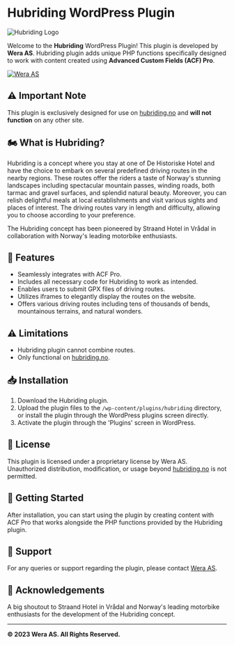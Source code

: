 # Hubriding WordPress Plugin

![Hubriding Logo](https://www.hubriding.weratest4.no/wp-content/uploads/2023/05/hubriding-logo-w.svg)

Welcome to the **Hubriding** WordPress Plugin! This plugin is developed by **Wera AS**. Hubriding plugin adds unique PHP functions specifically designed to work with content created using **Advanced Custom Fields (ACF) Pro**.

[![Wera AS](https://wera.no/logo.png)](https://wera.no/)

## ⚠️ Important Note
This plugin is exclusively designed for use on [hubriding.no](https://hubriding.no) and **will not function** on any other site.

## 🏍 What is Hubriding?

Hubriding is a concept where you stay at one of De Historiske Hotel and have the choice to embark on several predefined driving routes in the nearby regions. These routes offer the riders a taste of Norway's stunning landscapes including spectacular mountain passes, winding roads, both tarmac and gravel surfaces, and splendid natural beauty. Moreover, you can relish delightful meals at local establishments and visit various sights and places of interest. The driving routes vary in length and difficulty, allowing you to choose according to your preference.

The Hubriding concept has been pioneered by Straand Hotel in Vrådal in collaboration with Norway's leading motorbike enthusiasts.

## 📌 Features
- Seamlessly integrates with ACF Pro.
- Includes all necessary code for Hubriding to work as intended.
- Enables users to submit GPX files of driving routes.
- Utilizes iframes to elegantly display the routes on the website.
- Offers various driving routes including tens of thousands of bends, mountainous terrains, and natural wonders.

## ⚠️ Limitations
- Hubriding plugin cannot combine routes.
- Only functional on [hubriding.no](https://hubriding.no).

## 📥 Installation

1. Download the Hubriding plugin.
2. Upload the plugin files to the `/wp-content/plugins/hubriding` directory, or install the plugin through the WordPress plugins screen directly.
3. Activate the plugin through the 'Plugins' screen in WordPress.

## 📄 License

This plugin is licensed under a proprietary license by Wera AS. Unauthorized distribution, modification, or usage beyond [hubriding.no](https://hubriding.no) is not permitted.

## 🚀 Getting Started

After installation, you can start using the plugin by creating content with ACF Pro that works alongside the PHP functions provided by the Hubriding plugin.

## 🤝 Support

For any queries or support regarding the plugin, please contact [Wera AS](https://wera.no/contact).

## 📣 Acknowledgements

A big shoutout to Straand Hotel in Vrådal and Norway's leading motorbike enthusiasts for the development of the Hubriding concept.

---

**© 2023 Wera AS. All Rights Reserved.**
